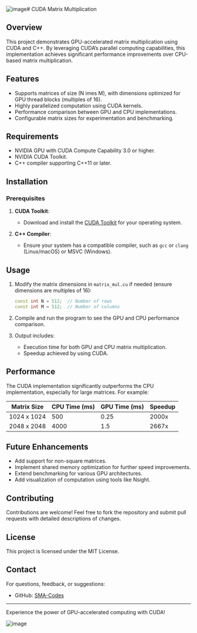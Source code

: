 ![image](https://github.com/user-attachments/assets/412a5119-d9cd-49b8-a6ac-ca2e941b3ed5)# CUDA Matrix Multiplication

## Overview

This project demonstrates GPU-accelerated matrix multiplication using CUDA and C++. By leveraging CUDA’s parallel computing capabilities, this implementation achieves significant performance improvements over CPU-based matrix multiplication.

## Features

- Supports matrices of size \(N 	imes M\), with dimensions optimized for GPU thread blocks (multiples of 16).
- Highly parallelized computation using CUDA kernels.
- Performance comparison between GPU and CPU implementations.
- Configurable matrix sizes for experimentation and benchmarking.

## Requirements

- NVIDIA GPU with CUDA Compute Capability 3.0 or higher.
- NVIDIA CUDA Toolkit.
- C++ compiler supporting C++11 or later.

## Installation

### Prerequisites

1. **CUDA Toolkit**:
   - Download and install the [CUDA Toolkit](https://developer.nvidia.com/cuda-toolkit) for your operating system.

2. **C++ Compiler**:
   - Ensure your system has a compatible compiler, such as `gcc` or `clang` (Linux/macOS) or MSVC (Windows).

## Usage

1. Modify the matrix dimensions in `matrix_mul.cu` if needed (ensure dimensions are multiples of 16):
   ```cpp
   const int N = 512;  // Number of rows
   const int M = 512;  // Number of columns
   ```

2. Compile and run the program to see the GPU and CPU performance comparison.

3. Output includes:
   - Execution time for both GPU and CPU matrix multiplication.
   - Speedup achieved by using CUDA.


## Performance

The CUDA implementation significantly outperforms the CPU implementation, especially for large matrices. For example:

| Matrix Size | CPU Time (ms) | GPU Time (ms) | Speedup |
|-------------|---------------|---------------|---------|
| 1024 x 1024 | 500           | 0.25          | 2000x   |
| 2048 x 2048 | 4000          | 1.5           | 2667x   |

## Future Enhancements

- Add support for non-square matrices.
- Implement shared memory optimization for further speed improvements.
- Extend benchmarking for various GPU architectures.
- Add visualization of computation using tools like Nsight.

## Contributing

Contributions are welcome! Feel free to fork the repository and submit pull requests with detailed descriptions of changes.

## License

This project is licensed under the MIT License.

## Contact

For questions, feedback, or suggestions:

- GitHub: [SMA-Codes](https://github.com/SMA-Codes)

---
Experience the power of GPU-accelerated computing with CUDA!


![image](https://github.com/user-attachments/assets/9f3744a3-a244-4ec9-99b6-cde79ada16c0)


